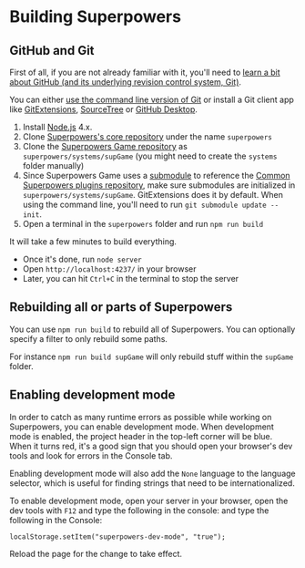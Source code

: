 # Building Superpowers 

## GitHub and Git

First of all, if you are not already familiar with it, you'll need to
[learn a bit about GitHub (and its underlying revision control system, Git)](https://google.com/search?q=learn+git+github).

You can either [use the command line version of Git](http://git-scm.com/) or install a Git client app
like [GitExtensions](http://gitextensions.github.io/), [SourceTree](https://www.sourcetreeapp.com/) or [GitHub Desktop](https://desktop.github.com/).

  1. Install [Node.js](http://nodejs.org/) 4.x.
  2. Clone [Superpowers's core repository](https://github.com/superpowers/superpowers) under the name `superpowers`
  3. Clone the [Superpowers Game repository](https://github.com/superpowers/superpowers-game) as `superpowers/systems/supGame` (you might need to create the `systems` folder manually)
  4. Since Superpowers Game uses a [submodule](https://git-scm.com/book/en/v2/Git-Tools-Submodules) to reference the [Common Superpowers plugins repository](https://github.com/superpowers/superpowers-common-plugins),
    make sure submodules are initialized in `superpowers/systems/supGame`.
    GitExtensions does it by default. When using the command line, you'll need to run `git submodule update --init`.
  5. Open a terminal in the `superpowers` folder and run `npm run build`
  
It will take a few minutes to build everything.

 * Once it's done, run `node server`
 * Open `http://localhost:4237/` in your browser
 * Later, you can hit `Ctrl+C` in the terminal to stop the server

## Rebuilding all or parts of Superpowers

You can use `npm run build` to rebuild all of Superpowers. You can optionally specify a filter to only rebuild some paths.

For instance `npm run build supGame` will only rebuild stuff within the `supGame` folder.


## Enabling development mode

In order to catch as many runtime errors as possible while working on Superpowers,
you can enable development mode.
When development mode is enabled, the project header in the top-left corner
will be blue. When it turns red, it's a good sign that you should
open your browser's dev tools and look for errors in the Console tab.

Enabling development mode will also add the `None` language to the language selector, which is useful for finding strings that need to be internationalized.

To enable development mode, open your server in your browser, open the dev tools with `F12` and type the following in the console:  and type the following in the Console:

    localStorage.setItem("superpowers-dev-mode", "true");

Reload the page for the change to take effect.
